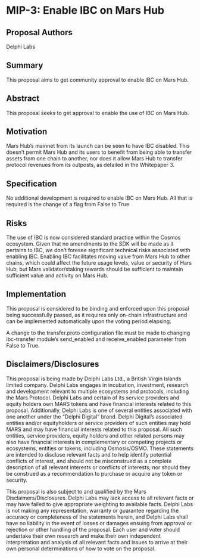 # MIP-3: Enable IBC on Mars Hub

## Proposal Authors

Delphi Labs

## Summary

This proposal aims to get community approval to enable IBC on Mars Hub.

## Abstract

This proposal seeks to get approval to enable the use of IBC on Mars Hub.

## Motivation

Mars Hub’s mainnet from its launch can be seen to have IBC disabled. This doesn’t permit Mars Hub and its users to benefit from being able to transfer assets from one chain to another, nor does it allow Mars Hub to transfer protocol revenues from its outposts, as detailed in the Whitepaper 3.

## Specification

No additional development is required to enable IBC on Mars Hub. All that is required is the change of a flag from False to True

## Risks

The use of IBC is now considered standard practice within the Cosmos ecosystem. Given that no amendments to the SDK will be made as it pertains to IBC, we don’t foresee significant technical risks associated with enabling IBC. Enabling IBC facilitates moving value from Mars Hub to other chains, which could affect the future usage levels, value or security of Hars Hub, but Mars validator/staking rewards should be sufficient to maintain sufficient value and activity on Mars Hub.

## Implementation

This proposal is considered to be binding and enforced upon this proposal being successfully passed, as it requires only on-chain infrastructure and can be implemented automatically upon the voting period elapsing.

A change to the transfer.proto configuration file must be made to changing ibc-transfer module’s send_enabled and receive_enabled parameter from False to True.

## Disclaimers/Disclosures

This proposal is being made by Delphi Labs Ltd., a British Virgin Islands limited company. Delphi Labs engages in incubation, investment, research and development relevant to multiple ecosystems and protocols, including the Mars Protocol. Delphi Labs and certain of its service providers and equity holders own MARS tokens and have financial interests related to this proposal. Additionally, Delphi Labs is one of several entities associated with one another under the “Delphi Digital” brand. Delphi Digital’s associated entities and/or equityholders or service providers of such entities may hold MARS and may have financial interests related to this proposal. All such entities, service providers, equity holders and other related persons may also have financial interests in complementary or competing projects or ecosystems, entities or tokens, including Osmosis/OSMO. These statements are intended to disclose relevant facts and to help identify potential conflicts of interest, and should not be misconstrued as a complete description of all relevant interests or conflicts of interests; nor should they be construed as a recommendation to purchase or acquire any token or security.

This proposal is also subject to and qualified by the Mars Disclaimers/Disclosures. Delphi Labs may lack access to all relevant facts or may have failed to give appropriate weighting to available facts. Delphi Labs is not making any representation, warranty or guarantee regarding the accuracy or completeness of the statements herein, and Delphi Labs shall have no liability in the event of losses or damages ensuing from approval or rejection or other handling of the proposal. Each user and voter should undertake their own research and make their own independent interpretation and analysis of all relevant facts and issues to arrive at their own personal determinations of how to vote on the proposal.